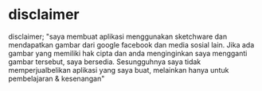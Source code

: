 # disclaimer
disclaimer; "saya membuat aplikasi menggunakan sketchware dan mendapatkan gambar dari google facebook dan media sosial lain. Jika ada gambar yang memiliki hak cipta dan anda menginginkan saya mengganti gambar tersebut, saya bersedia. Sesungguhnya saya tidak memperjualbelikan aplikasi yang saya buat, melainkan hanya untuk pembelajaran &amp; kesenangan"
